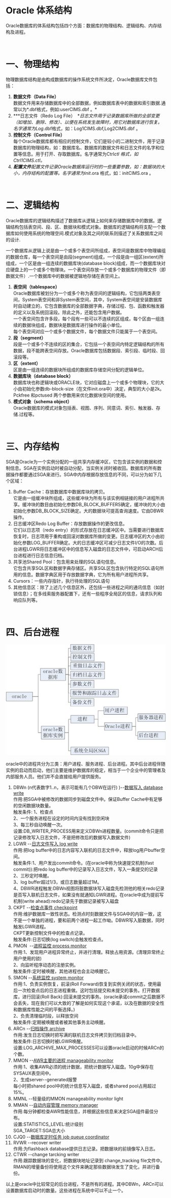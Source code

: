 # Oracle 体系结构

Oracle数据库的体系结构包括四个方面：数据库的物理结构、逻辑结构、内存结构及进程。

‍

# 一、物理结构

物理数据库结构是由构成数据库的操作系统文件所决定，Oracle数据库文件包括：

1. **数据文件（Data File）**  
    数据文件用来存储数据库中的全部数据，例如数据库表中的数据和索引数据.通常以为*.dbf格式，例如:userCIMS.dbf 。*
2. ***日志文件（Redo Log File）　***​*​ 
    日志文件用于记录数据库所做的全部变更（如增加、删除、修改）、以便在系统发生故障时，用它对数据库进行恢复。名字通常为Log*.dbf格式，如：Log1CIMS.dbf,Log2CIMS.dbf 。
3. **控制文件（Control File）**  
    每个Oracle数据库都有相应的控制文件，它们是较小的二进制文件，用于记录数据库的物理结构，如：数据库名、数据库的数据文件和日志文件的名字和位置等信息。用于打开、存取数据库。名字通常为Ctrl*ctl 格式，如Ctrl1CIMS.ctl。*
4. ***配置文件***​*配置文件记录Oracle数据库运行时的一些重要参数，如：数据块的大小，内存结构的配置等。名字通常为init*.ora 格式，如：initCIMS.ora 。

‍

# 二、逻辑结构

Oracle数据库的逻辑结构描述了数据库从逻辑上如何来存储数据库中的数据。逻辑结构包括表空间、段、区、数据块和模式对象。数据库的逻辑结构将支配一个数据库如何使用系统的物理空间.模式对象及其之间的联系则描述了关系数据库之间的设计. 

一个数据库从逻辑上说是由一个或多个表空间所组成，表空间是数据库中物理编组的数据仓库，每一个表空间是由段(segment)组成，一个段是由一组区(extent)所组成，一个区是由一组连续的数据库块(database block)组成，而一个数据库块对应硬盘上的一个或多个物理块。一个表空间存放一个或多个数据库的物理文件（即数据文件）.一个数据库中的数据被逻辑地存储在表空间上。　　

1. **表空间（tablespace）**  
    Oracle数据库被划分为一个或多个称为表空间的逻辑结构，它包括两类表空间，System表空间和非System表空间，其中，System表空间是安装数据库时自动建立的，它包含数据库的全部数据字典，存储过程、包、函数和触发器的定义以及系统回滚段。除此之外，还能包含用户数据。  
    一个表空间包含许多段，每个段有一些可以不连续的区组成，每个区由一组连续的数据块组成，数据块是数据库进行操作的最小单位。　　  
    每个表空间对应一个或多个数据文件，每个数据文件只能属于一个表空间。
2. **段（segment）**  
    段是一个或多个不连续的区的集合，它包括一个表空间内特定逻辑结构的所有数据，段不能跨表空间存放。Oracle数据库包括数据段、索引段、临时段、回滚段等。
3. **区（extent）**  
    区是由一组连续的数据块所组成的数据库存储空间分配的逻辑单位。
4. **数据库块（database block）**  
    数据库块也称逻辑块或ORACLE块，它对应磁盘上一个或多个物理块，它的大小由初始化参数db-block-size（在文件init.ora中）决定，典型的大小是2k。Pckfree 和pctused 两个参数用来优化数据块空间的使用。
5. **模式对象（schema object）**  
    Oracle数据库的模式对象包括表、视图、序列、同意词、索引、触发器、存储.过程等。

‍

# 三、内存结构

SGA是Oracle为一个实例分配的一组共享内存缓冲区，它包含该实例的数据和控制信息。SGA在实例启动时被自动分配，当实例关闭时被收回。数据库的所有数据操作都要通过SGA来进行。SGA中内存根据存放信息的不同，可以分为如下几个区域：

1. Buffer Cache：存放数据库中数据库块的拷贝。  
    它是由一组缓冲块所组成，这些缓冲块为所有与该实例相链接的用户进程所共享。缓冲块的数目由初始化参数DB_BLOCK_BUFFERS确定，缓冲块的大小由初始化参数DB_BLOCK_SIZE确定。大的数据块可提高查询速度。它由DBWR操作。
2. 日志缓冲区Redo Log Buffer：存放数据操作的更改信息。  
    它们以日志项（redo entry）的形式存放在日志缓冲区中。当需要进行数据库恢复时，日志项用于重构或回滚对数据库所做的变更。日志缓冲区的大小由初始化参数LOG_BUFFER确定。大的日志缓冲区可减少日志文件I/O的次数。后台进程LGWR将日志缓冲区中的信息写入磁盘的日志文件中，可启动ARCH后台进程进行日志信息归档。
3. 共享池Shared Pool：包含用来处理的SQL语句信息。  
    它包含共享SQL区和数据字典存储区。共享SQL区包含执行特定的SQL语句所用的信息。数据字典区用于存放数据字典，它为所有用户进程所共享。
4. Cursors：一些内存指针，执行待处理的SQL语句
5. 其他信息区：除了上述几个信息区外，还包括一些进程之间的通讯信息（如封锁信息）；在多线索服务器配置下，还有一些程序全局区的信息，请求队列和响应队列等。

‍

# 四、后台进程

​![20160410185302780](assets/20160410185302780-20230615103034-45bxs8t.jpg)​

oracle中的进程共分为三类：用户进程、服务进程、后台进程。其中后台进程伴随实例的启动而启动，他们主要是维护数据库的稳定，相当于一个企业中的管理者及内部服务人员。他们并不会直接给用户提供服务。

1. DBWn (n代表数字1..n，表示可能有几个DBW在运行) )--<u>数据写入 database write</u>  
    作用:把SGA中被修改的数据同步到磁盘文件中。保证Buffer Cache中有足够的空闲数据块数量。  
    触发条件: 1、检查点  
    2、一个服务进程在设定的时间内没有找到空闲块  
    3、每三秒自动唤醒一次。  
    设置:DB_WRITER_PROCESS用来定义DBWn进程数量。(commit命令只是把记录修改写入日志文件，不是把修改后的数据写入数据文件)
2. LGWR --<u>日志文件写入 log write</u>  
       作用:把log buffer中的日志内容写入联机的日志文件中，释放log用户buffer空间。  
       触发条件:1、用户发出commit命令。(在oracle中称为快速提交机制(fast commit)):把redo log buffer中的记录写入日志文件，写入一条提交的记录  
                2、三秒定时唤醒。  
                3、log buffer超过1/3，或日志数量超过1M。  
                4、DBWR进程触发:DBWn视图将脏数据块写入磁盘先检测他的相关redo记录是否写入联机日志文件，如果没有就通知LGWR进程。在oracle中成为提前写机制(write ahead):redo记录先于数据记录被写入磁盘
3. CKPT ​--<u>检查点事件 checkpoint</u>  
       作用:维护数据库一致性状态。检测点时刻数据文件与SGA中的内容一致，这不是一个单独的进程，要和前两个进程一起工作呦。DBWR写入脏数据，同时触发LGWR进程。  
          CKPT更新控制文件中的检查点记录。  
       触发条件:日志切换(log switch)会触发检查点。
4. PMON ​ --<u>进程监控 process monitor</u>  
       作用:1、发现用户进程异常终止，并进行清理。释放占用资源。(清理异常终止用户使用的锁)  
            2、向监听程序动态的注册实例。  
       触发条件:定时被唤醒，其他进程也会主动唤醒它。
5. SMON ​--<u>系统监控 system monitor</u>  
       作用:1、负责实例恢复，前滚(Roll Forward)恢复到实例关闭的状态，使用最后一次检查点后的日志进程重做。这时包括提交和未提交的事务。打开数据库，进行回滚(Roll Back):回滚未提交的事务。(oracle承诺commit之后数据不会丢失，现在我们可以大致的了解是如何实现这个承诺，以及在数据的安全性和数据库性能之间的平衡选择。)  
            2、负责清理临时段，以释放空间  
       触发条件:定期被唤醒或者被其他事务主动唤醒。
6. ARCn ​--<u>归档操作 archive</u>  
       作用:发生日志切换时把写满的联机日志文件拷贝到归档目录中。  
       触发条件:日志切换时被LGWR唤醒。  
       设置:LOG_ARCHIVE_MAX_PROCESSES可以设置oracle启动的时候ARCn的个数。
7. MMON ​--<u>AWR主要的进程 manageability monitor</u>  
       作用:1、收集AWR必须的统计数据，把统计数据写入磁盘。10g中保存在SYSAUX表空间中。  
            2、生成server--generated报警  
       每小时把shared pool中的统计信息写入磁盘，或者shared pool占用超过15%。
8. MMNL --轻量级的MMON manageability monitor light
9. MMAN --<u>自动内容管理 memory manager</u>  
       作用:每分钟都检查AWR性能信息，并根据这些信息来决定SGA组件最佳分布。  
       设置:STATISTICS_LEVEL:统计级别  
            SGA_TARGET:SGA总大小
10. CJQ0 ​--<u>数据库定时任务 job queue coordinator</u>
11. RVWR ​--recover writer  
        作用:为flashback database提供日志记录。把数据块的前镜像写入日志。
12. CTWR ​--change tarcking writer  
        作用:跟踪数据块的变化，把数据块地址记录到 change_tracking file文件中。RMAN的增量备份将使用这个文件来确定那些数据块发生了变化，并进行备份。

以上是oracle中比较常见的后台进程，不是所有的进程。其中DBWn，ARCn可以设置数据库启动时的数量。这些进程在系统中可以不止一个。

‍

